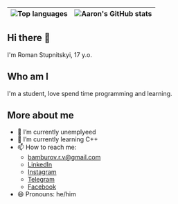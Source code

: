  |![Top languages](https://github-readme-stats.vercel.app/api/top-langs/?username=RomanStupnitskyi&theme=gruvbox) |![Aaron's GitHub stats](https://github-readme-stats.vercel.app/api?username=RomanStupnitskyi&theme=gruvbox&show_icons=true) |
|-|-| 

## Hi there 👋
I'm Roman Stupnitskyi, 17 y.o.

## Who am I
I'm a student, love spend time programming and learning.

## More about me
- 🔭 I’m currently unemplyeed
- 🌱 I’m currently learning C++
- 📫 How to reach me:
  - bamburov.r.v@gmail.com
  - [LinkedIn](https://www.linkedin.com/in/roman-stupnitskyi-561417237)
  - [Instagram](https://instagram.com/roman_stupnitskyi)
  - [Telegram](https://t.me/RomanStupnitskyi)
  - [Facebook](https://www.facebook.com/profile.php?id=100017926517016)
- 😄 Pronouns: he/him
